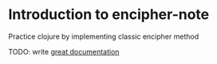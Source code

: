 # Introduction to encipher-note

Practice clojure by implementing classic encipher method

TODO: write [great documentation](http://jacobian.org/writing/what-to-write/)
